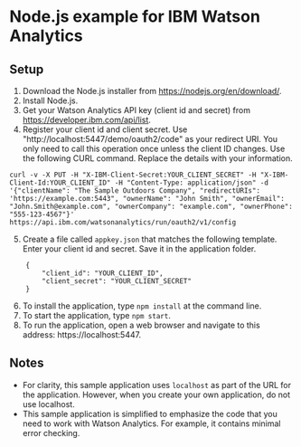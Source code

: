 # Node.js example for IBM Watson Analytics

## Setup
1. Download the Node.js installer from https://nodejs.org/en/download/.
2. Install Node.js.
3. Get your Watson Analytics API key (client id and secret) from https://developer.ibm.com/api/list.
4. Register your client id and client secret. Use "http://localhost:5447/demo/oauth2/code" as your redirect URI. You only need to call this operation once unless the client ID changes. Use the following CURL command. Replace the details with your information.
```
curl -v -X PUT -H "X-IBM-Client-Secret:YOUR_CLIENT_SECRET" -H "X-IBM-Client-Id:YOUR_CLIENT_ID" -H "Content-Type: application/json" -d '{"clientName": "The Sample Outdoors Company", "redirectURIs": 'https://example.com:5443", "ownerName": "John Smith", "ownerEmail": "John.Smith@example.com", "ownerCompany": "example.com", "ownerPhone": "555-123-4567"}' https://api.ibm.com/watsonanalytics/run/oauth2/v1/config
```
5. Create a file called `appkey.json` that matches the following template. Enter your client id and secret. Save it in the application folder.
```
	{
  		"client_id": "YOUR_CLIENT_ID",
  		"client_secret": "YOUR_CLIENT_SECRET"
	}
```
6. To install the application, type `npm install` at the command line.
7. To start the application, type `npm start`.
8. To run the application, open a web browser and navigate to this address: https://localhost:5447.

## Notes
* For clarity, this sample application uses `localhost` as part of the URL for the application. However, when you create your own application, do not use localhost.
* This sample application is simplified to emphasize the code that you need to work with Watson Analytics. For example, it contains minimal error checking.
